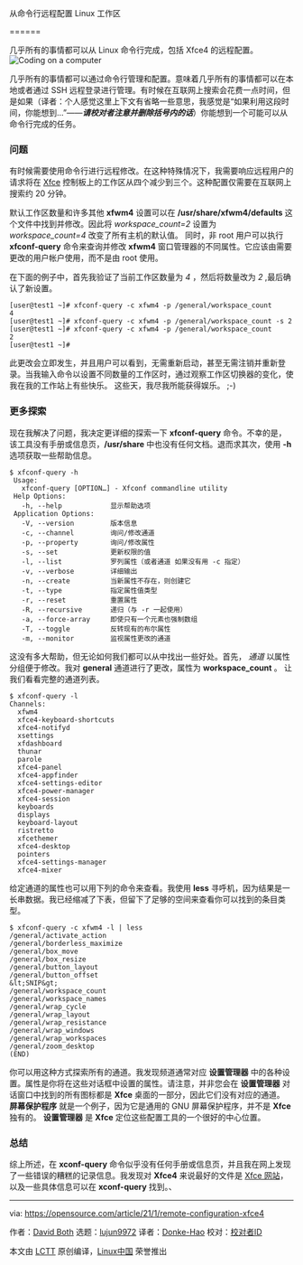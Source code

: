 [#]: collector: (lujun9972)
[#]: translator: (Donke-Hao)
[#]: reviewer: ( )
[#]: publisher: ( )
[#]: url: ( )
[#]: subject: (Configure a Linux workspace remotely from the command line)
[#]: via: (https://opensource.com/article/21/1/remote-configuration-xfce4)
[#]: author: (David Both https://opensource.com/users/dboth)

从命令行远程配置 Linux 工作区

======

几乎所有的事情都可以从 Linux 命令行完成，包括 Xfce4 的远程配置。
![Coding on a computer][1]

几乎所有的事情都可以通过命令行管理和配置。意味着几乎所有的事情都可以在本地或者通过 SSH 远程登录进行管理。有时候在互联网上搜索会花费一点时间，但是如果（译者：个人感觉这里上下文有省略一些意思，我感觉是“如果利用这段时间，你能想到…”——_**请校对者注意并删除括号内的话**_）你能想到一个可能可以从命令行完成的任务。


### 问题
有时候需要使用命令行进行远程修改。在这种特殊情况下，我需要响应远程用户的请求将在 [Xfce][2] 控制板上的工作区从四个减少到三个。这种配置仅需要在互联网上搜索约 20 分钟。

默认工作区数量和许多其他 **xfwm4** 设置可以在 **/usr/share/xfwm4/defaults** 这个文件中找到并修改。因此将 _workspace_count=2_ 设置为 _workspace_count=4_  改变了所有主机的默认值。 同时，非 root 用户可以执行 **xfconf-query** 命令来查询并修改 **xfwm4** 窗口管理器的不同属性。它应该由需要更改的用户帐户使用，而不是由 root 使用。

在下面的例子中，首先我验证了当前工作区数量为 _4_ ，然后将数量改为 _2_ ,最后确认了新设置。



```
[user@test1 ~]# xfconf-query -c xfwm4 -p /general/workspace_count
4
[user@test1 ~]# xfconf-query -c xfwm4 -p /general/workspace_count -s 2
[user@test1 ~]# xfconf-query -c xfwm4 -p /general/workspace_count
2
[user@test1 ~]#
```

此更改会立即发生，并且用户可以看到，无需重新启动，甚至无需注销并重新登录。当我输入命令以设置不同数量的工作区时，通过观察工作区切换器的变化，使我在我的工作站上有些快乐。 这些天，我尽我所能获得娱乐。 ;-)


### 更多探索

现在我解决了问题，我决定更详细的探索一下 **xfconf-query** 命令。不幸的是，该工具没有手册或信息页，**/usr/share** 中也没有任何文档。退而求其次，使用 **-h** 选项获取一些帮助信息。


```
$ xfconf-query -h
 Usage:
   xfconf-query [OPTION…] - Xfconf commandline utility
 Help Options:
   -h, --help            显示帮助选项
 Application Options:
   -V, --version         版本信息
   -c, --channel         询问/修改通道
   -p, --property        询问/修改属性
   -s, --set             更新权限的值
   -l, --list            罗列属性（或者通道 如果没有用 -c 指定）
   -v, --verbose         详细输出
   -n, --create          当新属性不存在，则创建它
   -t, --type            指定属性值类型
   -r, --reset           重置属性
   -R, --recursive       递归（与 -r 一起使用）
   -a, --force-array     即使只有一个元素也强制数组
   -T, --toggle          反转现有的布尔属性
   -m, --monitor         监视属性更改的通道
```

这没有多大帮助，但无论如何我们都可以从中找出一些好处。首先， _通道_ 以属性分组便于修改。我对 **general** 通道进行了更改，属性为 **workspace_count** 。 让我们看看完整的通道列表。

```
$ xfconf-query -l
Channels:
  xfwm4
  xfce4-keyboard-shortcuts
  xfce4-notifyd
  xsettings
  xfdashboard
  thunar
  parole
  xfce4-panel
  xfce4-appfinder
  xfce4-settings-editor
  xfce4-power-manager
  xfce4-session
  keyboards
  displays
  keyboard-layout
  ristretto
  xfcethemer
  xfce4-desktop
  pointers
  xfce4-settings-manager
  xfce4-mixer
```

给定通道的属性也可以用下列的命令来查看。我使用 **less** 寻呼机，因为结果是一长串数据。我已经缩减了下表，但留下了足够的空间来查看你可以找到的条目类型。


```
$ xfconf-query -c xfwm4 -l | less
/general/activate_action
/general/borderless_maximize
/general/box_move
/general/box_resize
/general/button_layout
/general/button_offset
&lt;SNIP&gt;
/general/workspace_count
/general/workspace_names
/general/wrap_cycle
/general/wrap_layout
/general/wrap_resistance
/general/wrap_windows
/general/wrap_workspaces
/general/zoom_desktop
(END)
```

你可以用这种方式探索所有的通道。我发现频道通常对应 **设置管理器** 中的各种设置。属性是你将在这些对话框中设置的属性。请注意，并非您会在 **设置管理器** 对话窗口中找到的所有图标都是 **Xfce** 桌面的一部分，因此它们没有对应的通道。 **屏幕保护程序** 就是一个例子，因为它是通用的 GNU 屏幕保护程序，并不是 **Xfce** 独有的。 **设置管理器** 是 **Xfce** 定位这些配置工具的一个很好的中心位置。


### 总结

综上所述，在 **xconf-query** 命令似乎没有任何手册或信息页，并且我在网上发现了一些错误的糟糕的记录信息。我发现对 **Xfce4** 来说最好的文件是 [Xfce 网站][2]，以及一些具体信息可以在 **xconf-query** 找到。、

--------------------------------------------------------------------------------

via: https://opensource.com/article/21/1/remote-configuration-xfce4

作者：[David Both][a]
选题：[lujun9972][b]
译者：[Donke-Hao](https://github.com/Donke-Hao)
校对：[校对者ID](https://github.com/校对者ID)

本文由 [LCTT](https://github.com/LCTT/TranslateProject) 原创编译，[Linux中国](https://linux.cn/) 荣誉推出

[a]: https://opensource.com/users/dboth
[b]: https://github.com/lujun9972
[1]: https://opensource.com/sites/default/files/styles/image-full-size/public/lead-images/code_computer_laptop_hack_work.png?itok=aSpcWkcl (Coding on a computer)
[2]: https://www.xfce.org/
